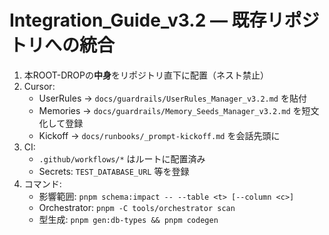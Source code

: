 # Integration_Guide_v3.2 — 既存リポジトリへの統合
1) 本ROOT-DROPの**中身**をリポジトリ直下に配置（ネスト禁止）
2) Cursor:
   - UserRules → `docs/guardrails/UserRules_Manager_v3.2.md` を貼付
   - Memories → `docs/guardrails/Memory_Seeds_Manager_v3.2.md` を短文化して登録
   - Kickoff → `docs/runbooks/_prompt-kickoff.md` を会話先頭に
3) CI:
   - `.github/workflows/*` はルートに配置済み
   - Secrets: `TEST_DATABASE_URL` 等を登録
4) コマンド:
   - 影響範囲: `pnpm schema:impact -- --table <t> [--column <c>]`
   - Orchestrator: `pnpm -C tools/orchestrator scan`
   - 型生成: `pnpm gen:db-types && pnpm codegen`
